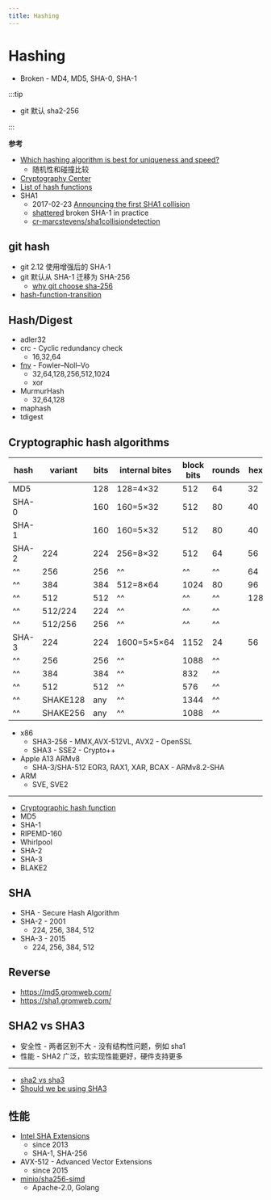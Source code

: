 ```yaml
---
title: Hashing
---
```


# Hashing

- Broken - MD4, MD5, SHA-0, SHA-1

:::tip

- git 默认 sha2-256

:::

**参考**

- [Which hashing algorithm is best for uniqueness and speed?](http://softwareengineering.stackexchange.com/questions/49550)
  - 随机性和碰撞比较
- [Cryptography Center](https://cryptography.cc/)
- [List of hash functions](https://en.wikipedia.org/wiki/List_of_hash_functions)
- SHA1
  - 2017-02-23 [Announcing the first SHA1 collision](https://security.googleblog.com/2017/02/announcing-first-sha1-collision.html)
  - [shattered](https://shattered.io/)
    broken SHA-1 in practice
  - [cr-marcstevens/sha1collisiondetection](https://github.com/cr-marcstevens/sha1collisiondetection)

## git hash

- git 2.12 使用增强后的 SHA-1
- git 默认从 SHA-1 迁移为 SHA-256
  - [why git choose sha-256](https://stackoverflow.com/a/60088126/1870054)
- [hash-function-transition](https://git-scm.com/docs/hash-function-transition/)

## Hash/Digest

- adler32
- crc - Cyclic redundancy check
  - 16,32,64
- [fnv] - Fowler–Noll–Vo
  - 32,64,128,256,512,1024
  - xor
- MurmurHash
  - 32,64,128
- maphash
- tdigest

[fnv]: https://en.wikipedia.org/wiki/Fowler%E2%80%93Noll%E2%80%93Vo_hash_function

## Cryptographic hash algorithms

| hash  | variant  | bits | internal bites | block bits | rounds | hex | b64 |
| ----- | -------- | ---- | -------------- | ---------- | ------ | --- | --- |
| MD5   |          | 128  | 128=4×32       | 512        | 64     | 32  |
| SHA-0 |          | 160  | 160=5×32       | 512        | 80     | 40  |
| SHA-1 |          | 160  | 160=5×32       | 512        | 80     | 40  |
| SHA-2 | 224      | 224  | 256=8×32       | 512        | 64     | 56  |
| ^^    | 256      | 256  | ^^             | ^^         | ^^     | 64  |
| ^^    | 384      | 384  | 512=8×64       | 1024       | 80     | 96  |
| ^^    | 512      | 512  | ^^             | ^^         | ^^     | 128 |
| ^^    | 512/224  | 224  | ^^             | ^^         | ^^     |
| ^^    | 512/256  | 256  | ^^             | ^^         | ^^     |
| SHA-3 | 224      | 224  | 1600=5×5×64    | 1152       | 24     | 56  |
| ^^    | 256      | 256  | ^^             | 1088       | ^^     |
| ^^    | 384      | 384  | ^^             | 832        | ^^     |
| ^^    | 512      | 512  | ^^             | 576        | ^^     |
| ^^    | SHAKE128 | any  | ^^             | 1344       | ^^     |
| ^^    | SHAKE256 | any  | ^^             | 1088       | ^^     |

- x86
  - SHA3-256 - MMX,AVX-512VL, AVX2 - OpenSSL
  - SHA3 - SSE2 - Crypto++
- Apple A13 ARMv8
  - SHA-3/SHA-512 EOR3, RAX1, XAR, BCAX - ARMv8.2-SHA
- ARM
  - SVE, SVE2

---

- [Cryptographic hash function](https://en.wikipedia.org/wiki/Cryptographic_hash_function)
- MD5
- SHA-1
- RIPEMD-160
- Whirlpool
- SHA-2
- SHA-3
- BLAKE2

## SHA

- SHA - Secure Hash Algorithm
- SHA-2 - 2001
  - 224, 256, 384, 512
- SHA-3 - 2015
  - 224, 256, 384, 512

## Reverse

- https://md5.gromweb.com/
- https://sha1.gromweb.com/

## SHA2 vs SHA3

- 安全性 - 两者区别不大 - 没有结构性问题，例如 sha1
- 性能 - SHA2 广泛，软实现性能更好，硬件支持更多

---

- [sha2 vs sha3](https://crypto.stackexchange.com/a/68314)
- [Should we be using SHA3](https://security.stackexchange.com/a/153058/130027)

## 性能

- [Intel SHA Extensions](https://en.wikipedia.org/wiki/Intel_SHA_extensions)
  - since 2013
  - SHA-1, SHA-256
- AVX-512 - Advanced Vector Extensions
  - since 2015
- [minio/sha256-simd](https://github.com/minio/sha256-simd)
  - Apache-2.0, Golang
